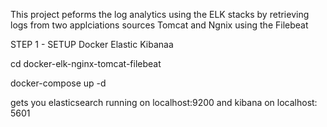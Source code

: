 This project peforms the log analytics using the ELK stacks by retrieving logs from two applciations sources Tomcat and Ngnix using the Filebeat

STEP 1 - SETUP Docker Elastic Kibanaa

cd docker-elk-nginx-tomcat-filebeat

docker-compose up -d

gets you elasticsearch running on localhost:9200 and kibana on localhost: 5601
